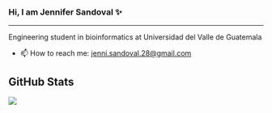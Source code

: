 ### Hi, I am Jennifer Sandoval ✨
<hr>

Engineering student in bioinformatics at Universidad del Valle de Guatemala

- 📫 How to reach me: jenni.sandoval.28@gmail.com

## GitHub Stats
<a href="https://github.com/anuraghazra/github-readme-stats">
  <img align="center" src="https://github-readme-stats.vercel.app/api/top-langs/?username=JennsiS&langs_count=5&theme=radical" />
</a>

<!--
<a href="https://github.com/anuraghazra/github-readme-stats">
  <img align="center" src="https://github-readme-stats.anuraghazra1.vercel.app/api?username=JennsiS&show_icons=true&line_height=27&include_all_commits=true&theme=radical" alt="My github stats" />
</a>
-->


 
 
<!--[![Anurag's GitHub stats](https://github-readme-stats.vercel.app/api?username=JennsiS)](https://github.com/anuraghazra/github-readme-stats) -->

<!--
**JennsiS/JennsiS** is a ✨ _special_ ✨ repository because its `README.md` (this file) appears on your GitHub profile.

Here are some ideas to get you started:

- 🔭 I’m currently working on ...
- 🌱 I’m currently learning ...
- 👯 I’m looking to collaborate on ...
- 🤔 I’m looking for help with ...
- 💬 Ask me about ...
- 📫 How to reach me: ...
- 😄 Pronouns: ...
- ⚡ Fun fact: ...
-->
